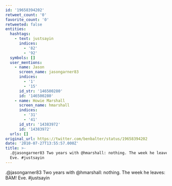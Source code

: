 ```yaml
---
id: '19658394202'
retweet_count: '0'
favorite_count: '0'
retweeted: false
entities:
  hashtags:
    - text: justsayin
      indices:
        - '82'
        - '92'
  symbols: []
  user_mentions:
    - name: Jason
      screen_name: jasongarner83
      indices:
        - '1'
        - '15'
      id_str: '146500280'
      id: '146500280'
    - name: Howie Marshall
      screen_name: hmarshall
      indices:
        - '31'
        - '41'
      id_str: '14383972'
      id: '14383972'
  urls: []
original_url: https://twitter.com/benbalter/status/19658394202
date: '2010-07-27T13:55:57.000Z'
title: >-
  .@jasongarner83 Two years with @hmarshall: nothing. The week he leaves: BAM!
  Eve. #justsayin
---
```


.@jasongarner83 Two years with @hmarshall: nothing. The week he leaves: BAM! Eve. #justsayin